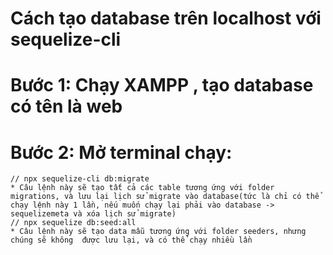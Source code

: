 # Cách tạo database trên localhost với sequelize-cli

# Bước 1: Chạy XAMPP , tạo database có tên là web 
# Bước 2: Mở terminal chạy:
    // npx sequelize-cli db:migrate
    * Câu lệnh này sẽ tạo tất cả các table tương ứng với folder migrations, và lưu lại lịch sử migrate vào database(tức là chỉ có thể chạy lệnh này 1 lần, nếu muốn chạy lại phải vào database -> sequelizemeta và xóa lịch sử migrate)
    // npx sequelize db:seed:all
    * Câu lệnh này sẽ tạo data mẫu tương ứng với folder seeders, nhưng chúng sẽ không  được lưu lại, và có thể chạy nhiều lần